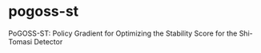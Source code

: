 # pogoss-st
PoGОSS-ST: Policy Gradient for Optimizing the Stability Score for the Shi-Tomasi Detector
